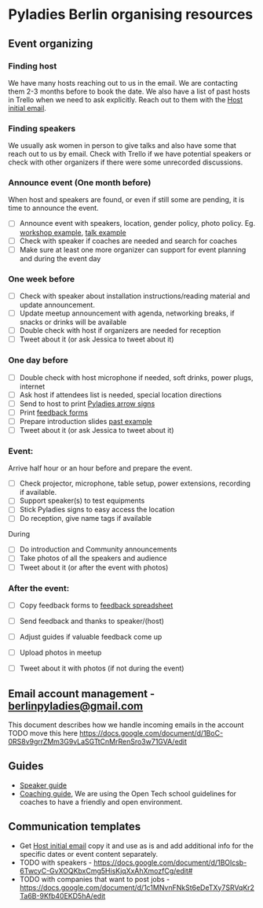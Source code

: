 # Pyladies Berlin organising resources


## Event organizing

### Finding host
We have many hosts reaching out to us in the email. We are contacting them 2-3 months before to book the date. We also have a list of past hosts in Trello when we need to ask explicitly. Reach out to them with the [Host initial email](host.md).

### Finding speakers
We usually ask women in person to give talks and also have some that reach out to us by email. Check with Trello if we have potential speakers or check with other organizers if there were some unrecorded discussions.

### Announce event (One month before)
When host and speakers are found, or even if still some are pending, it is time to announce the event.

- [ ] Announce event with speakers, location, gender policy, photo policy. Eg. [workshop example](https://www.meetup.com/PyLadies-Berlin/events/258893777/), [talk example](https://www.meetup.com/PyLadies-Berlin/events/260312181/)
- [ ] Check with speaker if coaches are needed and search for coaches
- [ ] Make sure at least one more organizer can support for event planning and during the event day

### One week before

- [ ] Check with speaker about installation instructions/reading material and update announcement.
- [ ] Update meetup announcement with agenda, networking breaks, if snacks or drinks will be available
- [ ] Double check with host if organizers are needed for reception
- [ ] Tweet about it (or ask Jessica to tweet about it)

### One day before
- [ ] Double check with host microphone if needed, soft drinks, power plugs, internet
- [ ] Ask host if attendees list is needed, special location directions
- [ ] Send to host to print [Pyladies arrow signs](https://docs.google.com/document/d/1tqqTkM0PizhBI5ndEkZtTf3AjWs-TAXqtP37vgz3Eyc/edit#heading=h.25n50hi4kfcc)
- [ ] Print [feedback forms](https://docs.google.com/document/d/1mYdS9KvE75-OFBZ3dcgpQtw6L6qbUNkTJBX40ei-PL0/edit)
- [ ] Prepare introduction slides [past example](https://docs.google.com/presentation/d/15ou4tBs845m10InGNDslNn5cYWlH-CHxDrlFF4kesNE/edit?usp=sharing)
- [ ] Tweet about it (or ask Jessica to tweet about it)

### Event:

Arrive half hour or an hour before and prepare the event.

- [ ] Check projector, microphone, table setup, power extensions, recording if available.
- [ ] Support speaker(s) to test equipments
- [ ] Stick Pyladies signs to easy access the location
- [ ] Do reception, give name tags if available

During

- [ ] Do introduction and Community announcements
- [ ] Take photos of all the speakers and audience
- [ ] Tweet about it (or after the event with photos)

### After the event:
- [ ] Copy feedback forms to [feedback spreadsheet](https://docs.google.com/spreadsheets/d/1cdjYqb1VnTwEfHTYpZrAaE-NtKBDrw-sO2QJLugXrJ8/edit#gid=1586328042)
- [ ] Send feedback and thanks to speaker/(host)
- [ ] Adjust guides if valuable feedback come up
- [ ] Upload photos in meetup
- [ ] Tweet about it with photos (if not during the event)


## Email account management -  berlinpyladies@gmail.com
This document describes how we handle incoming emails in the account
TODO move this here
https://docs.google.com/document/d/1BoC-0RS8v9grrZMm3G9vLaSGTtCnMrRenSro3w71GVA/edit


## Guides

- [Speaker guide](speakers-guide.md)
- [Coaching guide](https://opentechschool.github.io/slides/presentations/coaching/), We are using the Open Tech school guidelines for coaches to have a friendly and open environment.

 ## Communication templates

- Get [Host initial email](host.md) copy it and use as is and add additional info for the specific dates or event content separately.
- TODO with speakers - https://docs.google.com/document/d/1BOlcsb-6TwcyC-GvXOQKbxCmg5HisKjqXxAhXmozfCg/edit#
- TODO with companies that want to post jobs - https://docs.google.com/document/d/1c1MNvnFNkSt6eDeTXy7SRVqKr2Ta6B-9Kfb40EKD5hA/edit        


